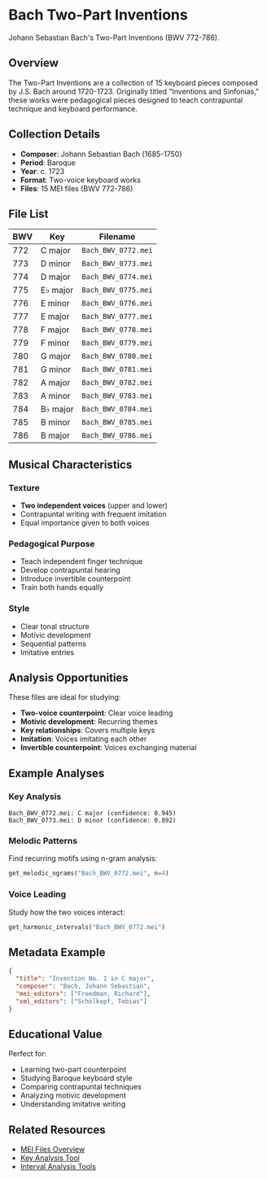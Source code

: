 # Bach Two-Part Inventions

Johann Sebastian Bach's Two-Part Inventions (BWV 772-786).

## Overview

The Two-Part Inventions are a collection of 15 keyboard pieces composed by J.S. Bach around 1720-1723. Originally titled "Inventions and Sinfonias," these works were pedagogical pieces designed to teach contrapuntal technique and keyboard performance.

## Collection Details

- **Composer**: Johann Sebastian Bach (1685-1750)
- **Period**: Baroque
- **Year**: c. 1723
- **Format**: Two-voice keyboard works
- **Files**: 15 MEI files (BWV 772-786)

## File List

| BWV | Key | Filename |
|-----|-----|----------|
| 772 | C major | `Bach_BWV_0772.mei` |
| 773 | D minor | `Bach_BWV_0773.mei` |
| 774 | D major | `Bach_BWV_0774.mei` |
| 775 | E♭ major | `Bach_BWV_0775.mei` |
| 776 | E minor | `Bach_BWV_0776.mei` |
| 777 | E major | `Bach_BWV_0777.mei` |
| 778 | F major | `Bach_BWV_0778.mei` |
| 779 | F minor | `Bach_BWV_0779.mei` |
| 780 | G major | `Bach_BWV_0780.mei` |
| 781 | G minor | `Bach_BWV_0781.mei` |
| 782 | A major | `Bach_BWV_0782.mei` |
| 783 | A minor | `Bach_BWV_0783.mei` |
| 784 | B♭ major | `Bach_BWV_0784.mei` |
| 785 | B minor | `Bach_BWV_0785.mei` |
| 786 | B major | `Bach_BWV_0786.mei` |

## Musical Characteristics

### Texture
- **Two independent voices** (upper and lower)
- Contrapuntal writing with frequent imitation
- Equal importance given to both voices

### Pedagogical Purpose
- Teach independent finger technique
- Develop contrapuntal hearing
- Introduce invertible counterpoint
- Train both hands equally

### Style
- Clear tonal structure
- Motivic development
- Sequential patterns
- Imitative entries

## Analysis Opportunities

These files are ideal for studying:

- **Two-voice counterpoint**: Clear voice leading
- **Motivic development**: Recurring themes
- **Key relationships**: Covers multiple keys
- **Imitation**: Voices imitating each other
- **Invertible counterpoint**: Voices exchanging material

## Example Analyses

### Key Analysis
```
Bach_BWV_0772.mei: C major (confidence: 0.945)
Bach_BWV_0773.mei: D minor (confidence: 0.892)
```

### Melodic Patterns
Find recurring motifs using n-gram analysis:
```python
get_melodic_ngrams("Bach_BWV_0772.mei", n=4)
```

### Voice Leading
Study how the two voices interact:
```python
get_harmonic_intervals("Bach_BWV_0772.mei")
```

## Metadata Example

```json
{
  "title": "Invention No. 1 in C major",
  "composer": "Bach, Johann Sebastian",
  "mei_editors": ["Freedman, Richard"],
  "xml_editors": ["Schölkopf, Tobias"]
}
```

## Educational Value

Perfect for:
- Learning two-part counterpoint
- Studying Baroque keyboard style
- Comparing contrapuntal techniques
- Analyzing motivic development
- Understanding imitative writing

## Related Resources

- [MEI Files Overview](mei-files.md)
- [Key Analysis Tool](../tools/key-analysis.md)
- [Interval Analysis Tools](../tools/intervals/index.md)
